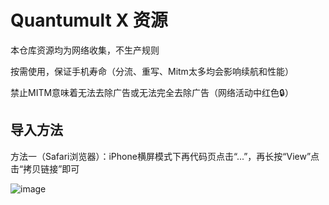 # Quantumult X 资源

本仓库资源均为网络收集，不生产规则

按需使用，保证手机寿命（分流、重写、Mitm太多均会影响续航和性能）

禁止MITM意味着无法去除广告或无法完全去除广告（网络活动中红色🔒）

## 导入方法

方法一（Safari浏览器）：iPhone横屏模式下再代码页点击“...”，再长按“View”点击“拷贝链接”即可

![image](https://github.com/Du23456/Quantumult-X/assets/127875782/6ab12c3b-7105-4722-9ee6-32e3a9e18812)



